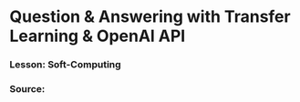 # Question & Answering with Transfer Learning & OpenAl API 


### Lesson:  Soft-Computing

### Source: 
